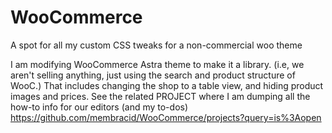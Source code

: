 # WooCommerce
A spot for all my custom CSS tweaks for a non-commercial woo theme

I am modifying WooCommerce Astra theme to make it a library. (i.e, we aren't selling anything, just using the search and product structure of WooC.) 
That includes changing the shop to a table view, and hiding product images and prices.
See the related PROJECT where I am dumping all the how-to info for our editors (and my to-dos)
https://github.com/membracid/WooCommerce/projects?query=is%3Aopen
